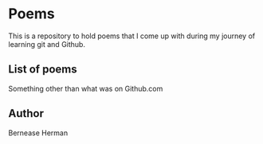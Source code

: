 # Poems

This is a repository to hold poems that I come up with during my journey of learning git and Github.

## List of poems
Something other than what was on Github.com

## Author

Bernease Herman
